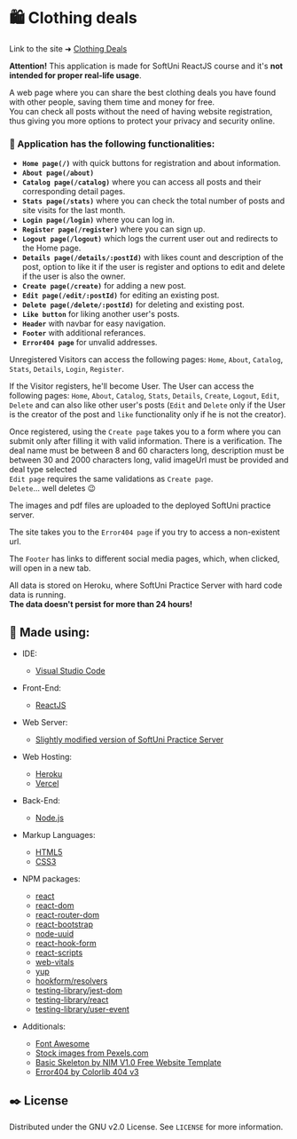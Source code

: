 # :shopping: Clothing deals

Link to the site ➜ [Clothing Deals](https://marketplace-website-beta.vercel.app)

**Attention!** This application is made for SoftUni ReactJS course and it's **not intended for proper real-life usage**.<br/>

A web page where you can share the best clothing deals you have found with other people, saving them time and money for free.<br/>
You can check all posts without the need of having website registration, thus giving you more options to protect your privacy and security online.

### :scroll: Application has the following functionalities:
- **`Home page(/)`** with quick buttons for registration and about information.
- **`About page(/about)`**
- **`Catalog page(/catalog)`** where you can access all posts and their corresponding detail pages.
- **`Stats page(/stats)`** where you can check the total number of posts and site visits for the last month.
- **`Login page(/login)`** where you can log in.
- **`Register page(/register)`** where you can sign up.
- **`Logout page(/logout)`** which logs the current user out and redirects to the Home page.
- **`Details page(/details/:postId)`** with likes count and description of the post, option to like it if the user is register and options to edit and delete if the user is also the owner.
- **`Create page(/create)`** for adding a new post.
- **`Edit page(/edit/:postId)`** for editing an existing post.
- **`Delete page(/delete/:postId)`** for deleting and existing post.
- **`Like button`** for liking another user's posts.
- **`Header`** with navbar for easy navigation.
- **`Footer`** with additional referances.
- **`Error404 page`** for unvalid addresses.

Unregistered Visitors can access the following pages: `Home`, `About`, `Catalog`, `Stats`, `Details`, `Login`, `Register`.

If the Visitor registers, he'll become User. The User can access the following pages: `Home`, `About`, `Catalog`, `Stats`, `Details`, `Create`, `Logout`, `Edit`, `Delete` and can also like other user's posts (`Edit` and `Delete` only if the User is the creator of the post and `like` functionality only if he is not the creator).

Once registered, using the `Create page` takes you to a form where you can submit only after filling it with valid information. There is a verification. The deal name must be between 8 and 60 characters long, description must be between 30 and 2000 characters long, valid imageUrl must be provided and deal type selected<br/>
`Edit page` requires the same validations as `Create page`.<br/>
`Delete`... well deletes :wink:

The images and pdf files are uploaded to the deployed SoftUni practice server.

The site takes you to the `Error404 page` if you try to access a non-existent url.

The `Footer` has links to different social media pages, which, when clicked, will open in a new tab.

All data is stored on Heroku, where SoftUni Practice Server with hard code data is running.<br/>
**The data doesn't persist for more than 24 hours!**

 🔨 Made using:
 --
 
- IDE:
  - [Visual Studio Code](https://code.visualstudio.com)
- Front-End:
  - [ReactJS](https://reactjs.org)
- Web Server:
  - [Slightly modified version of SoftUni Practice Server](https://github.com/MiroslavIvanovCommits/softuni-practice-server-marketplace-website)
- Web Hosting:
  - [Heroku](https://softuni-practice-server-market.herokuapp.com)
  - [Vercel](https://marketplace-website-beta.vercel.app)
- Back-End:
  - [Node.js](https://nodejs.org/en)
- Markup Languages:
  - [HTML5](https://developer.mozilla.org/en-US/docs/Web/HTML)
  - [CSS3](https://developer.mozilla.org/en-US/docs/Web/CSS)
- NPM packages:
  - [react](https://www.npmjs.com/package/react)
  - [react-dom](https://www.npmjs.com/package/react-dom)
  - [react-router-dom](https://www.npmjs.com/package/react-bootstrap)
  - [react-bootstrap](https://www.npmjs.com/package/react-bootstrap)
  - [node-uuid](https://www.npmjs.com/package/node-uuid)
  - [react-hook-form](https://www.npmjs.com/package/react-hook-form)
  - [react-scripts](https://www.npmjs.com/package/react-scripts)
  - [web-vitals](https://www.npmjs.com/package/web-vitals)
  - [yup](https://www.npmjs.com/package/yup)
  - [hookform/resolvers](https://www.npmjs.com/package/@hookform/resolvers)
  - [testing-library/jest-dom](https://www.npmjs.com/package/@testing-library/jest-dom)
  - [testing-library/react](https://www.npmjs.com/package/@testing-library/react)
  - [testing-library/user-event](https://www.npmjs.com/package/@testing-library/user-event)

- Additionals:
  - [Font Awesome](https://fontawesome.com)
  - [Stock images from Pexels.com](https://www.pexels.com)
  - [Basic Skeleton by NIM V1.0 Free Website Template](https://www.free-css.com)
  - [Error404 by Colorlib 404 v3](https://colorlib.com/wp/free-404-error-page-templates)


<!-- LICENSE -->
## :black_nib: License

Distributed under the GNU v2.0 License. See `LICENSE` for more information.
